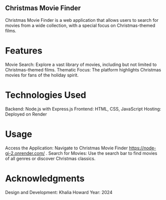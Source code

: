 ## Christmas Movie Finder
Christmas Movie Finder is a web application that allows users to search for movies from a wide collection, with a special focus on Christmas-themed films.

# Features
Movie Search: Explore a vast library of movies, including but not limited to Christmas-themed films.
Thematic Focus: The platform highlights Christmas movies for fans of the holiday spirit.

# Technologies Used
Backend: Node.js with Express.js
Frontend: HTML, CSS, JavaScript
Hosting: Deployed on Render

# Usage
Access the Application: Navigate to Christmas Movie Finder https://node-gi-2.onrender.com/ .
Search for Movies: Use the search bar to find movies of all genres or discover Christmas classics.


# Acknowledgments
Design and Development: Khalia Howard
Year: 2024
